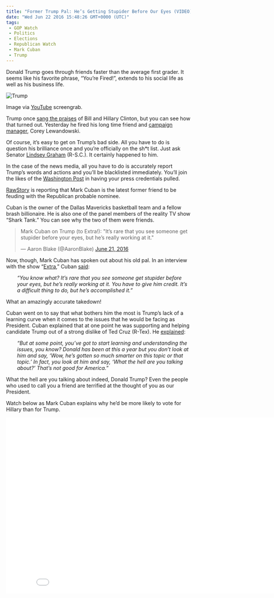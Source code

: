 ```yaml
---
title: "Former Trump Pal: He’s Getting Stupider Before Our Eyes (VIDEO)"
date: "Wed Jun 22 2016 15:48:26 GMT+0000 (UTC)"
tags: 
 - GOP Watch
 - Politics
 - Elections
 - Republican Watch
 - Mark Cuban
 - Trump
---
```

<p><!-- Quick Adsense WordPress Plugin: http://quicksense.net/ --></p><p>Donald Trump goes through friends&#xA0;faster than the average first grader. It seems like his favorite phrase, &#x201C;You&#x2019;re Fired!&#x201D;, extends to his social life as well as his business life.</p><div id="attachment_138561" style="width: 635px" class="wp-caption aligncenter"><img class="size-full wp-image-138561" src="//i0.wp.com/cdn.liberalamerica.org/wp-content/uploads/2016/06/Cuban-Trump-not-as-smart-as-he-thinks-YouTube.png?resize=625%2C366" alt="Trump" srcset="//i0.wp.com/cdn.liberalamerica.org/wp-content/uploads/2016/06/Cuban-Trump-not-as-smart-as-he-thinks-YouTube.png?resize=625%2C366 625w, //i0.wp.com/cdn.liberalamerica.org/wp-content/uploads/2016/06/Cuban-Trump-not-as-smart-as-he-thinks-YouTube.png?resize=625%2C366 64w, //i0.wp.com/cdn.liberalamerica.org/wp-content/uploads/2016/06/Cuban-Trump-not-as-smart-as-he-thinks-YouTube.png?resize=625%2C366 350w, //i0.wp.com/cdn.liberalamerica.org/wp-content/uploads/2016/06/Cuban-Trump-not-as-smart-as-he-thinks-YouTube.png?resize=625%2C366 600w, //i0.wp.com/cdn.liberalamerica.org/wp-content/uploads/2016/06/Cuban-Trump-not-as-smart-as-he-thinks-YouTube.png?resize=625%2C366 190w" sizes="(max-width: 625px) 100vw, 625px" data-recalc-dims="1">
<p class="wp-caption-text">Image via <a href="https://www.youtube.com/watch?v=izgrBFp4TCU" onclick="__gaTracker(&apos;send&apos;, &apos;event&apos;, &apos;outbound-article&apos;, &apos;https://www.youtube.com/watch?v=izgrBFp4TCU&apos;, &apos;YouTube&apos;);">YouTube</a> screengrab.</p>
</div><p>Trump once <a href="/2016/06/17/trump-blog-post-called-hillary-smart-tough-nice-video/">sang the praises</a> of Bill and Hillary Clinton, but you can see how that turned out. Yesterday he fired his long time friend and&#xA0;<a href="/2016/06/20/trump-campaign-manager-screams-to-press-secretary-youre-fkng-dead-to-me/">campaign manager</a>, Corey Lewandowski.</p><p>Of course, it&#x2019;s easy to get on Trump&#x2019;s bad side. All you have to do is question his brilliance once and you&#x2019;re officially on the sh*t list. Just ask Senator <a href="http://www.politico.com/story/2016/02/trump-lindsay-graham-insults-219374" onclick="__gaTracker(&apos;send&apos;, &apos;event&apos;, &apos;outbound-article&apos;, &apos;http://www.politico.com/story/2016/02/trump-lindsay-graham-insults-219374&apos;, &apos;Lindsey Graham&apos;);">Lindsey Graham</a> (R-S.C.). It certainly happened to him.</p><p>In the case of the news media, all you have to do is accurately report Trump&#x2019;s words and actions and you&#x2019;ll be blacklisted immediately. You&#x2019;ll join the likes of the <a href="http://www.nbcnews.com/politics/2016-election/trump-revokes-washington-post-s-press-credentials-n591586" onclick="__gaTracker(&apos;send&apos;, &apos;event&apos;, &apos;outbound-article&apos;, &apos;http://www.nbcnews.com/politics/2016-election/trump-revokes-washington-post-s-press-credentials-n591586&apos;, &apos;Washington Post&apos;);">Washington Post</a> in having&#xA0;your press credentials pulled.</p><p><a href="http://www.rawstory.com/2016/06/mark-cuban-destroys-donald-trump-its-rare-that-you-see-someone-get-stupider-before-your-eyes/" onclick="__gaTracker(&apos;send&apos;, &apos;event&apos;, &apos;outbound-article&apos;, &apos;http://www.rawstory.com/2016/06/mark-cuban-destroys-donald-trump-its-rare-that-you-see-someone-get-stupider-before-your-eyes/&apos;, &apos;RawStory&apos;);">RawStory</a> is reporting that Mark Cuban is the latest former friend to be feuding with the Republican probable nominee.</p><p>Cuban is the owner of the Dallas Mavericks basketball team and a fellow brash billionaire. He is also one of the panel members of the reality TV show &#x201C;Shark Tank.&#x201D; You can see why&#xA0;the two of them were friends.</p><blockquote class="twitter-tweet" data-width="500"><p lang="en" dir="ltr">Mark Cuban on Trump (to Extra!): &quot;It&#x2019;s rare that you see someone get stupider before your eyes, but he&#x2019;s really working at it.&quot;</p>
<p>&#x2014; Aaron Blake (@AaronBlake) <a href="https://twitter.com/AaronBlake/status/745322729444884480" onclick="__gaTracker(&apos;send&apos;, &apos;event&apos;, &apos;outbound-article&apos;, &apos;https://twitter.com/AaronBlake/status/745322729444884480&apos;, &apos;June 21, 2016&apos;);">June 21, 2016</a></p></blockquote><p><script async src="//platform.twitter.com/widgets.js" charset="utf-8"></script></p><p>Now, though, Mark Cuban has spoken out about his old pal. In an interview with the show &#x201C;<a href="http://extratv.com/" onclick="__gaTracker(&apos;send&apos;, &apos;event&apos;, &apos;outbound-article&apos;, &apos;http://extratv.com/&apos;, &apos;Extra&apos;);">Extra</a>,&#x201D; Cuban <a href="http://www.rawstory.com/2016/06/mark-cuban-destroys-donald-trump-its-rare-that-you-see-someone-get-stupider-before-your-eyes/" onclick="__gaTracker(&apos;send&apos;, &apos;event&apos;, &apos;outbound-article&apos;, &apos;http://www.rawstory.com/2016/06/mark-cuban-destroys-donald-trump-its-rare-that-you-see-someone-get-stupider-before-your-eyes/&apos;, &apos;said&apos;);">said</a>:</p><p class="p1" style="padding-left: 30px;"><em><span class="s1">&#x201C;You know what? It&#x2019;s rare that you see someone get stupider before your eyes, but he&#x2019;s really working at it.&#xA0;You have to give him credit. It&#x2019;s a difficult thing to do, but he&#x2019;s accomplished it.&#x201D;</span></em></p><p class="p1">What an amazingly accurate takedown!</p><p class="p1">Cuban went on to say that what bothers&#xA0;him the most is Trump&#x2019;s lack of a learning curve when it comes to&#xA0;the issues that he would be facing as President. Cuban explained that at one point he was supporting and helping candidate Trump out of a strong dislike of Ted Cruz (R-Tex). He <a href="http://www.rawstory.com/2016/06/mark-cuban-destroys-donald-trump-its-rare-that-you-see-someone-get-stupider-before-your-eyes/" onclick="__gaTracker(&apos;send&apos;, &apos;event&apos;, &apos;outbound-article&apos;, &apos;http://www.rawstory.com/2016/06/mark-cuban-destroys-donald-trump-its-rare-that-you-see-someone-get-stupider-before-your-eyes/&apos;, &apos;explained&apos;);">explained</a>:</p><p class="p1" style="padding-left: 30px;"><em><span class="s1">&#x201C;But at some point, you&#x2019;ve got to start learning and understanding the issues, you know? Donald has been at this a year but you don&#x2019;t look at him and say, &#x2018;Wow, he&#x2019;s gotten so much smarter on this topic or that topic.&#x2019; In fact, you look at him and say, &#x2018;What the hell are you talking about?&#x2019; That&#x2019;s not good for America.&#x201D;</span></em></p><p><!-- Quick Adsense WordPress Plugin: http://quicksense.net/ --></p><p class="p1">What the hell are you talking about indeed, Donald Trump? Even the people who used to call you a friend&#xA0;are terrified&#xA0;at the thought of you as our President.</p><p>Watch below as Mark Cuban explains why he&#x2019;d be more likely to vote for Hillary than for Trump.</p><p><iframe width="853" height="480" src="//www.youtube.com/embed/izgrBFp4TCU" frameborder="0" allowfullscreen></iframe></p><div style="font-size:0px;height:0px;line-height:0px;margin:0;padding:0;clear:both"></div>